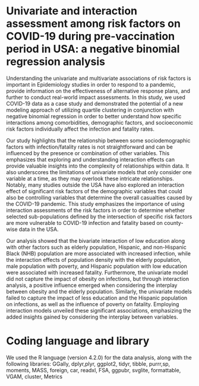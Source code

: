 # Univariate and interaction assessment among risk factors on COVID-19 during pre-vaccination period in USA: a negative binomial regression analysis

Understanding the univariate and multivariate associations of risk factors is important in Epidemiology studies in order to respond to a pandemic, provide information on the effectiveness of alternative response plans, and further to conduct real-world impact assessments. In this study, we used COVID-19 data as a case study and demonstrated the potential of a new modeling approach of utilizing quartile clustering in conjunction with negative binomial regression in order to better understand how specific interactions among comorbidities, demographic factors, and socioeconomic risk factors individually affect the infection and fatality rates.

Our study highlights that the relationship between some sociodemographic factors with infection/fatality rates is not straightforward and can be influenced by the presence or combination of other variables. This emphasizes that exploring and understanding interaction effects can provide valuable insights into the complexity of relationships within data. It also underscores the limitations of univariate models that only consider one variable at a time, as they may overlook these intricate relationships. Notably, many studies outside the USA have also explored an interaction effect of significant risk factors of the demographic variables that could also be controlling variables that determine the overall casualties caused by the COVID-19 pandemic. This study emphasizes the importance of using interaction assessments of the risk factors in order to determine whether selected sub-populations defined by the intersection of specific risk factors are more vulnerable to COVID-19 infection and fatality based on county-wise data in the USA. 

Our analysis showed that the bivariate interaction of low education along with other factors such as elderly population, Hispanic, and non-Hispanic Black (NHB) population are more associated with increased infection, while the interaction effects of population density with the elderly population, male population with poverty, and Hispanic population with low education were associated with increased fatality. Furthermore, the univariate model did not capture the impact of obesity on infections, but through interaction analysis, a positive influence emerged when considering the interplay between obesity and the elderly population. Similarly, the univariate models failed to capture the impact of less education and the Hispanic population on infections, as well as the influence of poverty on fatality. Employing interaction models unveiled these significant associations, emphasizing the added insights gained by considering the interplay between variables.

# Coding language and library
We used the R language (version 4.2.0) for the data analysis, along with the following libraries: GGally, dplyr,plyr, ggplot2, tidyr, tibble, purrr,sp, moments, MASS, foreign, car, readxl, FSA, ggpubr, svglite, formattable, VGAM, cluster, Metrics



